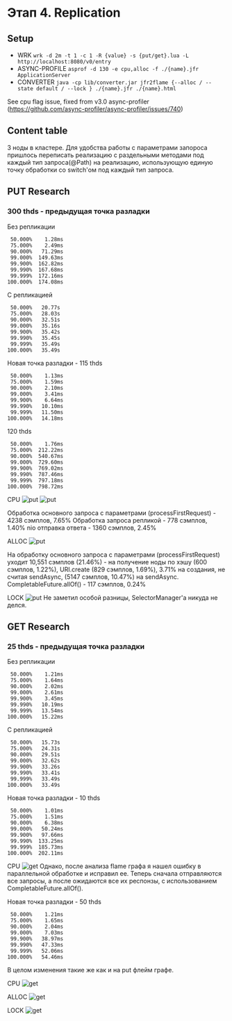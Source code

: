 # Этап 4. Replication
## Setup
- WRK
  ```wrk -d 2m -t 1 -c 1 -R {value} -s {put/get}.lua -L http://localhost:8080/v0/entry```
- ASYNC-PROFILE
  ```asprof -d 130 -e cpu,alloc -f ./{name}.jfr ApplicationServer```
- CONVERTER
  ```java -cp lib/converter.jar jfr2flame {--alloc / --state default / --lock } ./{name}.jfr ./{name}.html```

See cpu flag issue, fixed from v3.0 async-profiler (https://github.com/async-profiler/async-profiler/issues/740)

## Content table
3 ноды в кластере.
Для удобства работы с параметрами запороса пришлось переписать реализацию с раздельными методами под каждый тип запроса(@Path)
на реализацию, использующую единую точку обработки со switch'ом под каждый тип запроса. 

## PUT Research
### 300 thds - предыдущая точка разладки
Без репликации
```
 50.000%    1.28ms
 75.000%    2.49ms
 90.000%   71.29ms
 99.000%  149.63ms
 99.900%  162.82ms
 99.990%  167.68ms
 99.999%  172.16ms
100.000%  174.08ms
```
С репликацией
```
 50.000%   20.77s
 75.000%   28.03s
 90.000%   32.51s
 99.000%   35.16s
 99.900%   35.42s
 99.990%   35.45s
 99.999%   35.49s
100.000%   35.49s
```
Новая точка разладки - 115 thds
```
 50.000%    1.13ms
 75.000%    1.59ms
 90.000%    2.10ms
 99.000%    3.41ms
 99.900%    6.64ms
 99.990%   10.10ms
 99.999%   11.50ms
100.000%   14.18ms
```
120 thds
```
 50.000%    1.76ms
 75.000%  212.22ms
 90.000%  540.67ms
 99.000%  729.60ms
 99.900%  769.02ms
 99.990%  787.46ms
 99.999%  797.18ms
100.000%  798.72ms
```

CPU
![put](https://github.com/NoGe4Ek/2024-highload-dht/blob/feature/task4/src/main/java/ru/vk/itmo/test/timofeevkirill/results/task4/asprof/put/cpu/png/h_p115_000rps.png)
![put](https://github.com/NoGe4Ek/2024-highload-dht/blob/feature/task4/src/main/java/ru/vk/itmo/test/timofeevkirill/results/task4/asprof/put/cpu/png/h_p115_000rps_cut.png)

Обработка основного запроса с параметрами (processFirstRequest) - 4238 сэмплов, 7.65%
Обработка запроса репликой - 778 сэмплов, 1.40%
nio отправка ответа - 1360 сэмплов, 2.45%

ALLOC
![put](https://github.com/NoGe4Ek/2024-highload-dht/blob/feature/task4/src/main/java/ru/vk/itmo/test/timofeevkirill/results/task4/asprof/put/alloc/png/h_p115_000rps.png)

На обработку основного запроса с параметрами (processFirstRequest) уходит 10,551 сэмплов (21.46%) - на получение ноды
по хэшу (600 сэмплов, 1.22%), URI.create (829 сэмплов, 1.69%), 3.71% на создания, не считая sendAsync, (5147 сэмплов, 10.47%) на sendAsync.
CompletableFuture.allOf() - 117 сэмплов, 0.24%

LOCK
![put](https://github.com/NoGe4Ek/2024-highload-dht/blob/feature/task4/src/main/java/ru/vk/itmo/test/timofeevkirill/results/task4/asprof/put/lock/png/h_p115_000rps.png)
Не заметил особой разницы, SelectorManager'а никуда не делся.

## GET Research
### 25 thds - предыдущая точка разладки
Без репликации
```
 50.000%    1.21ms
 75.000%    1.64ms
 90.000%    2.02ms
 99.000%    2.61ms
 99.900%    3.45ms
 99.990%   10.19ms
 99.999%   13.54ms
100.000%   15.22ms
```
С репликацией
```
 50.000%   15.73s
 75.000%   24.31s
 90.000%   29.51s
 99.000%   32.62s
 99.900%   33.26s
 99.990%   33.41s
 99.999%   33.49s
100.000%   33.49s
```
Новая точка разладки - 10 thds
```
 50.000%    1.01ms
 75.000%    1.51ms
 90.000%    6.38ms
 99.000%   50.24ms
 99.900%   97.66ms
 99.990%  133.25ms
 99.999%  185.73ms
100.000%  202.11ms
```
CPU
![get](https://github.com/NoGe4Ek/2024-highload-dht/blob/feature/task4/src/main/java/ru/vk/itmo/test/timofeevkirill/results/task4/asprof/get/cpu/png/h_g10_000rps.png)
Однако, после анализа flame графа я нашел ошибку в параллельной обработке и исправил ее. Теперь сначала отправляются все
запросы, а после ожидаются все их респонзы, с использованием CompletableFuture.allOf().

Новая точка разладки - 50 thds
```
 50.000%    1.21ms
 75.000%    1.65ms
 90.000%    2.04ms
 99.000%    7.03ms
 99.900%   38.97ms
 99.990%   47.33ms
 99.999%   52.06ms
100.000%   54.46ms
```

В целом изменения такие же как и на put флейм графе.

CPU
![get](https://github.com/NoGe4Ek/2024-highload-dht/blob/feature/task4/src/main/java/ru/vk/itmo/test/timofeevkirill/results/task4/asprof/get/cpu/png/h_async_g50_000rps.png)

ALLOC
![get](https://github.com/NoGe4Ek/2024-highload-dht/blob/feature/task4/src/main/java/ru/vk/itmo/test/timofeevkirill/results/task4/asprof/get/alloc/png/h_async_g50_000rps.png)

LOCK
![get](https://github.com/NoGe4Ek/2024-highload-dht/blob/feature/task4/src/main/java/ru/vk/itmo/test/timofeevkirill/results/task4/asprof/get/lock/png/h_async_g50_000rps.png)

